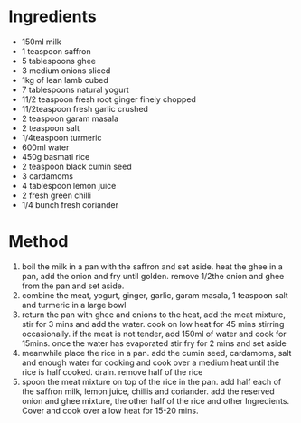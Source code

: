 # Ingredients

-   150ml milk
-   1 teaspoon saffron
-   5 tablespoons ghee
-   3 medium onions sliced
-   1kg of lean lamb cubed
-   7 tablespoons natural yogurt
-   11/2 teaspoon fresh root ginger finely chopped
-   11/2teaspoon fresh garlic crushed
-   2 teaspoon garam masala
-   2 teaspoon salt
-   1/4teaspoon turmeric
-   600ml water
-   450g basmati rice
-   2 teaspoon black cumin seed
-   3 cardamoms
-   4 tablespoon lemon juice
-   2 fresh green chilli
-   1/4 bunch fresh coriander

# Method

1.  boil the milk in a pan with the saffron and set aside. heat the ghee in a pan, add the onion and fry until golden. remove 1/2the onion and ghee from the pan and set aside.
2.  combine the meat, yogurt, ginger, garlic, garam masala, 1 teaspoon salt and turmeric in a large bowl
3.  return the pan with ghee and onions to the heat, add the meat mixture, stir for 3 mins and add the water. cook on low heat for 45 mins stirring occasionally. if the meat is not tender, add 150ml of water and cook for 15mins. once the water has evaporated stir fry for 2 mins and set aside
4.  meanwhile place the rice in a pan. add the cumin seed, cardamoms, salt and enough water for cooking and cook over a medium heat until the rice is half cooked. drain. remove half of the rice
5.  spoon the meat mixture on top of the rice in the pan. add half each of the saffron milk, lemon juice, chillis and coriander. add the reserved onion and ghee mixture, the other half of the rice and other Ingredients. Cover and cook over a low heat for 15-20 mins.


